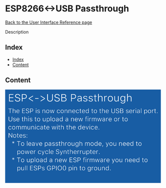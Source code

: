 # ESP8266<->USB Passthrough

[Back to the User Interface Reference page](README.md#readme)

Description

## Index
* [Index](#index)
* [Content](#content)

## Content

![ESP<->USB Passthrough](/Documentation/Pictures/UI/ESP-USB.png)
